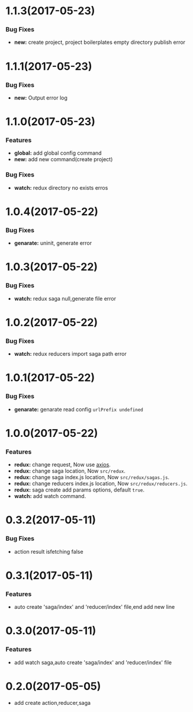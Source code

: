 # 1.1.3(2017-05-23)
### Bug Fixes
* **new:** create project, project boilerplates empty directory publish error

# 1.1.1(2017-05-23)
### Bug Fixes
* **new:** Output error log

# 1.1.0(2017-05-23)
### Features
* **global:** add global config command
* **new:** add new command(create project)
### Bug Fixes
* **watch:** redux directory no exists erros

# 1.0.4(2017-05-22)
### Bug Fixes
* **genarate:** uninit, generate error

# 1.0.3(2017-05-22)
### Bug Fixes
* **watch:** redux saga null,generate file error

# 1.0.2(2017-05-22)
### Bug Fixes
* **watch:** redux reducers import saga path error

# 1.0.1(2017-05-22)
### Bug Fixes
* **genarate:** genarate read config `urlPrefix undefined`

# 1.0.0(2017-05-22)
### Features
* **redux:** change request, Now use [axios](https://github.com/mzabriskie/axios).
* **redux:** change saga location, Now `src/redux`.
* **redux:** change saga index.js location, Now `src/redux/sagas.js`.
* **redux:** change reducers index.js location, Now `src/redux/reducers.js`.
* **redux:** saga create add params options, default `true`.
* **watch:** add watch command.

# 0.3.2(2017-05-11)
### Bug Fixes
* action result isfetching false

# 0.3.1(2017-05-11)
### Features
* auto create 'saga/index' and 'reducer/index' file,end add new line

# 0.3.0(2017-05-11)
### Features
* add watch saga,auto create 'saga/index' and 'reducer/index' file

# 0.2.0(2017-05-05)
* add create action,reducer,saga
